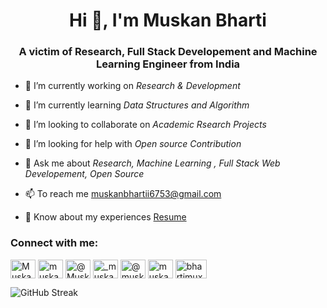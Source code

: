 <h1 align="center">Hi 👋, I'm Muskan Bharti</h1>
<h3 align="center">A victim of Research, Full Stack Developement and Machine Learning Engineer from India</h3>


- 🔭 I’m currently working on *Research & Development*

- 🌱 I’m currently learning *Data Structures and Algorithm*

- 👯 I’m looking to collaborate on *Academic Rsearch Projects*

- 🤔 I’m looking for help with *Open source Contribution* 

<!-- <--- 📝 I regularly write articles on [lovebyte8](https://lovebyte8.blogspot.com)--> 

- 💬 Ask me about *Research, Machine Learning , Full Stack Web Developement, Open Source*

- 📫 To reach me muskanbhartii6753@gmail.com

- 📄 Know about my experiences <a href="https://drive.google.com/file/d/1VlNIsdxC7uhSwKU39eAmBoQa_P6yevBg/view?usp=drive_link" target="_blank">Resume</a>



<h3 align="left">Connect with me:</h3>     
<p align="left">
 
<a href="https://linkedin.com/in/muskanbharti02" target="blank"><img align="center" src="https://upload.wikimedia.org/wikipedia/commons/thumb/c/ca/LinkedIn_logo_initials.png/640px-LinkedIn_logo_initials.png" alt="Muskan Bharti" height="30" width="40" /></a>       <a href="https://codepen.io/muskan_02" target="blank"><img align="center" src="https://w7.pngwing.com/pngs/166/1007/png-transparent-codepen-computer-icons-kaya-scodelario-miscellaneous-celebrities-emblem-thumbnail.png" alt="muskan_02" height="30" width="40" /></a>       <a href="https://twitter.com/Muskan0227" target="blank"><img align="center" src="https://assets.stickpng.com/images/580b57fcd9996e24bc43c53e.png" alt="@Muskan0227" height="30" width="40" /></a>       <a href="https://instagram.com/_muskan_bharti_02" target="blank"><img align="center" src="https://w7.pngwing.com/pngs/722/1011/png-transparent-logo-icon-instagram-logo-instagram-logo-purple-violet-text.png" alt="_muskan_bharti_02" height="30" width="40" /></a>       <a href="https://medium.com/@muskanbhartii6753" target="blank"><img align="center" src="https://seeklogo.com/images/M/medium-2020-new-logo-4DD1CA1BFF-seeklogo.com.png" alt="@muskanbhartii6753" height="30" width="40" /></a>          <a href="https://www.hackerrank.com/muskanbhartii671" target="blank"><img align="center" src="https://cdn4.iconfinder.com/data/icons/logos-and-brands/512/160_Hackerrank_logo_logos-512.png" alt="muskanbhartii671" height="30" width="40" /></a>       <a href="https://auth.geeksforgeeks.org/user/bhartimuxkrk" target="blank"><img align="center" src="https://media.geeksforgeeks.org/wp-content/uploads/20211005162802/longdesc2.png" alt="bhartimuxkrk" height="30" width="50" /></a>
</p>

<!--
**muskan-0211/muskan-0211** is a ✨ _special_ ✨ repository because its `README.md` (this file) appears on your GitHub profile.

Here are some ideas to get you started:

- 🔭 I’m currently working on ...
- 🌱 I’m currently learning ...
- 👯 I’m looking to collaborate on ...
- 🤔 I’m looking for help with ...
- 💬 Ask me about ...
- 📫 How to reach me: ...
- 😄 Pronouns: ...
- ⚡ Fun fact: ...
-->

![GitHub Streak](http://github-readme-streak-stats.herokuapp.com?user=muskan-0211)

